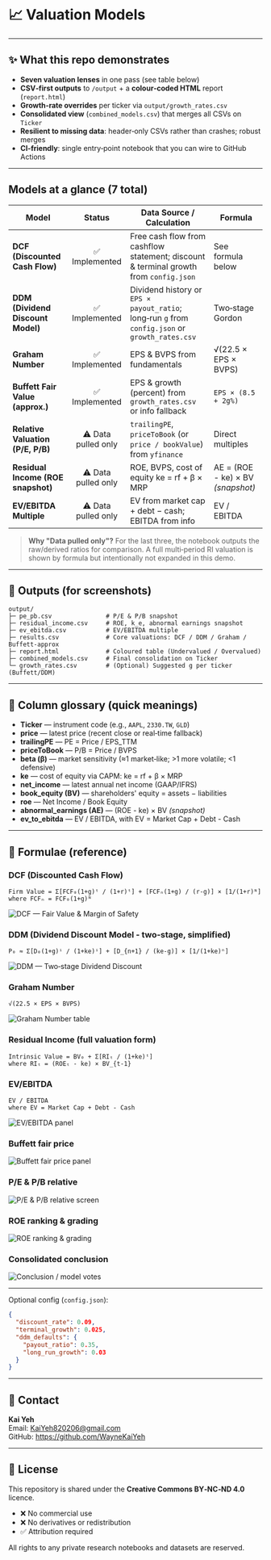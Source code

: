 # 📈 Valuation Models 

---

## ✨ What this repo demonstrates

- **Seven valuation lenses** in one pass (see table below)
- **CSV‑first outputs** to `/output` + a **colour‑coded HTML** report (`report.html`)
- **Growth‑rate overrides** per ticker via `output/growth_rates.csv`
- **Consolidated view** (`combined_models.csv`) that merges all CSVs on `Ticker`
- **Resilient to missing data**: header‑only CSVs rather than crashes; robust merges
- **CI‑friendly**: single entry‑point notebook that you can wire to GitHub Actions

---

## Models at a glance (7 total)

| Model | Status | Data Source / Calculation | Formula |
|---|:--:|---|---|
| **DCF (Discounted Cash Flow)** | ✅ Implemented | Free cash flow from cashflow statement; discount & terminal growth from `config.json` | See formula below |
| **DDM (Dividend Discount Model)** | ✅ Implemented | Dividend history or `EPS × payout_ratio`; long‑run `g` from `config.json` or `growth_rates.csv` | Two‑stage Gordon |
| **Graham Number** | ✅ Implemented | EPS & BVPS from fundamentals | √(22.5 × EPS × BVPS) |
| **Buffett Fair Value (approx.)** | ✅ Implemented | EPS & growth (percent) from `growth_rates.csv` or info fallback | `EPS × (8.5 + 2g%)` |
| **Relative Valuation (P/E, P/B)** | ⚠️ Data pulled only | `trailingPE`, `priceToBook` (or `price / bookValue`) from `yfinance` | Direct multiples |
| **Residual Income (ROE snapshot)** | ⚠️ Data pulled only | ROE, BVPS, cost of equity ke = rf + β × MRP | AE = (ROE - ke) × BV *(snapshot)* |
| **EV/EBITDA Multiple** | ⚠️ Data pulled only | EV from market cap + debt − cash; EBITDA from info | EV / EBITDA |

> **Why "Data pulled only"?** For the last three, the notebook outputs the raw/derived ratios for comparison. A full multi‑period RI valuation is shown by formula but intentionally not expanded in this demo.

---

## 📁 Outputs (for screenshots)

```
output/
├─ pe_pb.csv               # P/E & P/B snapshot
├─ residual_income.csv     # ROE, k_e, abnormal earnings snapshot
├─ ev_ebitda.csv           # EV/EBITDA multiple
├─ results.csv             # Core valuations: DCF / DDM / Graham / Buffett‑approx
├─ report.html             # Coloured table (Undervalued / Overvalued)
├─ combined_models.csv     # Final consolidation on Ticker
└─ growth_rates.csv        # (Optional) Suggested g per ticker (Buffett/DDM)
```

---

## 🔎 Column glossary (quick meanings)

- **Ticker** — instrument code (e.g., `AAPL`, `2330.TW`, `GLD`)  
- **price** — latest price (recent close or real‑time fallback)  
- **trailingPE** — PE = Price / EPS_TTM  
- **priceToBook** — P/B = Price / BVPS  
- **beta (β)** — market sensitivity (≈1 market‑like; >1 more volatile; <1 defensive)  
- **ke** — cost of equity via CAPM: ke = rf + β × MRP  
- **net_income** — latest annual net income (GAAP/IFRS)  
- **book_equity (BV)** — shareholders' equity = assets − liabilities  
- **roe** — Net Income / Book Equity  
- **abnormal_earnings (AE)** — (ROE - ke) × BV *(snapshot)*  
- **ev_to_ebitda** — EV / EBITDA, with EV = Market Cap + Debt - Cash

---

## 🧮 Formulae (reference)

### DCF (Discounted Cash Flow)
```
Firm Value = Σ[FCF₀(1+g)ᵗ / (1+r)ᵗ] + [FCFₙ(1+g) / (r-g)] × [1/(1+r)ᴺ]
where FCFₙ = FCF₀(1+g)ᴺ
```
![DCF — Fair Value & Margin of Safety](output/dcf.PNG)


### DDM (Dividend Discount Model - two‑stage, simplified)
```
P₀ ≈ Σ[D₀(1+g)ⁱ / (1+ke)ⁱ] + [D_{n+1} / (ke-g)] × [1/(1+ke)ⁿ]
```
![DDM — Two‑stage Dividend Discount](output/ddm.PNG)

### Graham Number
```
√(22.5 × EPS × BVPS)
```
![Graham Number table](output/graham.PNG)


### Residual Income (full valuation form)
```
Intrinsic Value = BV₀ + Σ[RIₜ / (1+ke)ᵗ]
where RIₜ = (ROEₜ - ke) × BV_{t-1}
```

### EV/EBITDA
```
EV / EBITDA
where EV = Market Cap + Debt - Cash
```
![EV/EBITDA panel](output/EV_ebita.PNG)


### Buffett fair price
![Buffett fair price panel](output/buffett_dcf.PNG)

### P/E & P/B relative
![P/E & P/B relative screen](output/pepb.PNG)


### ROE ranking & grading
![ROE ranking & grading](output/ROE.PNG)

### Consolidated conclusion
![Conclusion / model votes](output/conclusion.PNG)

---



Optional config (`config.json`):
```json
{
  "discount_rate": 0.09,
  "terminal_growth": 0.025,
  "ddm_defaults": {
    "payout_ratio": 0.35,
    "long_run_growth": 0.03
  }
}
```
---

## 📎 Contact

**Kai Yeh**  
Email: KaiYeh820206@gmail.com  
GitHub: https://github.com/WayneKaiYeh

---

## 📄 License

This repository is shared under the **Creative Commons BY‑NC‑ND 4.0** licence.  
- ❌ No commercial use
- ❌ No derivatives or redistribution
- ✅ Attribution required

All rights to any private research notebooks and datasets are reserved.